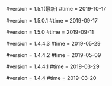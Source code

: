
#version = 1.5.1(最新)
#time = 2019-10-17

#version = 1.5.0.1
#time = 2019-09-17

#version = 1.5.0
#time = 2019-09-11

#version = 1.4.4.3
#time = 2019-05-29

#version = 1.4.4.2
#time = 2019-05-09

#version = 1.4.4.1
#time = 2019-03-29

#version = 1.4.4
#time = 2019-03-20
